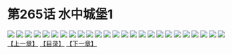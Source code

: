 # 第265话 水中城堡1
![](https://s1.baozimh.com/scomic/sanyanxiaotianlu-samanhua/0/264-vh4e/1.jpg)
![](https://s1.baozimh.com/scomic/sanyanxiaotianlu-samanhua/0/264-vh4e/2.jpg)
![](https://s1.baozimh.com/scomic/sanyanxiaotianlu-samanhua/0/264-vh4e/3.jpg)
![](https://s1.baozimh.com/scomic/sanyanxiaotianlu-samanhua/0/264-vh4e/4.jpg)
![](https://s1.baozimh.com/scomic/sanyanxiaotianlu-samanhua/0/264-vh4e/5.jpg)
![](https://s1.baozimh.com/scomic/sanyanxiaotianlu-samanhua/0/264-vh4e/6.jpg)
![](https://s1.baozimh.com/scomic/sanyanxiaotianlu-samanhua/0/264-vh4e/7.jpg)
![](https://s1.baozimh.com/scomic/sanyanxiaotianlu-samanhua/0/264-vh4e/8.jpg)
![](https://s1.baozimh.com/scomic/sanyanxiaotianlu-samanhua/0/264-vh4e/9.jpg)
![](https://s1.baozimh.com/scomic/sanyanxiaotianlu-samanhua/0/264-vh4e/10.jpg)
![](https://s1.baozimh.com/scomic/sanyanxiaotianlu-samanhua/0/264-vh4e/11.jpg)
![](https://s1.baozimh.com/scomic/sanyanxiaotianlu-samanhua/0/264-vh4e/12.jpg)
![](https://s1.baozimh.com/scomic/sanyanxiaotianlu-samanhua/0/264-vh4e/13.jpg)
![](https://s1.baozimh.com/scomic/sanyanxiaotianlu-samanhua/0/264-vh4e/14.jpg)
![](https://s1.baozimh.com/scomic/sanyanxiaotianlu-samanhua/0/264-vh4e/15.jpg)
![](https://s1.baozimh.com/scomic/sanyanxiaotianlu-samanhua/0/264-vh4e/16.jpg)
![](https://s1.baozimh.com/scomic/sanyanxiaotianlu-samanhua/0/264-vh4e/17.jpg)
![](https://s1.baozimh.com/scomic/sanyanxiaotianlu-samanhua/0/264-vh4e/18.jpg)
![](https://s1.baozimh.com/scomic/sanyanxiaotianlu-samanhua/0/264-vh4e/19.jpg)
![](https://s1.baozimh.com/scomic/sanyanxiaotianlu-samanhua/0/264-vh4e/20.jpg)
![](https://s1.baozimh.com/scomic/sanyanxiaotianlu-samanhua/0/264-vh4e/21.jpg)
![](https://s1.baozimh.com/scomic/sanyanxiaotianlu-samanhua/0/264-vh4e/22.jpg)
![](https://s1.baozimh.com/scomic/sanyanxiaotianlu-samanhua/0/264-vh4e/23.jpg)
![](https://s1.baozimh.com/scomic/sanyanxiaotianlu-samanhua/0/264-vh4e/24.jpg)
![](https://s1.baozimh.com/scomic/sanyanxiaotianlu-samanhua/0/264-vh4e/25.jpg)
[【上一章】](./264.md)
[【目录】](./README.md)
[【下一章】](./266.md)
